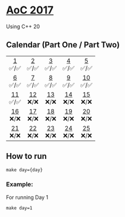 # [AoC 2017](https://adventofcode.com/2017)

Using C++ 20

## Calendar (Part One / Part Two)

|                      |                      |                      |                      |                      |
| :------------------: | :------------------: | :------------------: | :------------------: | :------------------: |
| [1](day01)<br>✅/✅  | [2](day02)<br>✅/✅  | [3](day03)<br>✅/✅  | [4](day04)<br>✅/✅  | [5](day05)<br>✅/✅  |
| [6](day06)<br>✅/✅  | [7](day07)<br>✅/✅  | [8](day08)<br>✅/✅  | [9](day09)<br>✅/✅  | [10](day10)<br>✅/✅ |
| [11](day11)<br>✅/✅ | [12](day12)<br>❌/❌ | [13](day13)<br>❌/❌ | [14](day14)<br>❌/❌ | [15](day15)<br>❌/❌ |
| [16](day16)<br>❌/❌ | [17](day17)<br>❌/❌ | [18](day18)<br>❌/❌ | [19](day19)<br>❌/❌ | [20](day20)<br>❌/❌ |
| [21](day21)<br>❌/❌ | [22](day22)<br>❌/❌ | [23](day23)<br>❌/❌ | [24](day24)<br>❌/❌ | [25](day25)<br>❌/❌ |

## How to run

```
make day={day}
```

### Example:

For running Day 1

```
make day=1
```
